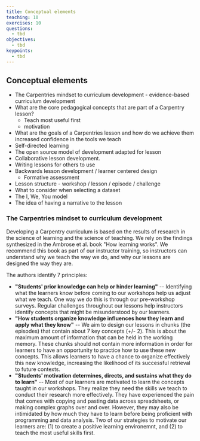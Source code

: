 ```yaml
---
title: Conceptual elements
teaching: 10
exercises: 10
questions:
  - tbd
objectives:
  - tbd
keypoints:
  - tbd
---
```



## Conceptual elements


* The Carpentries mindset to curriculum development - evidence-based curriculum
  development
* What are the core pedagogical concepts that are part of a Carpentry lesson?
  - Teach most useful first
  - motivation
* What are the goals of a Carpentries lesson and how do we achieve them
  increased confidence in the tools we teach
* Self-directed learning
* The open source model of development adapted for lesson 
* Collaborative lesson development. 
* Writing lessons for others to use
* Backwards lesson development / learner centered design
  - Formative assessment
* Lesson structure - workshop / lesson / episode / challenge
* What to consider when selecting a dataset
* The I, We, You model
* The idea of having a narrative to the lesson

### The Carpentries mindset to curriculum development

Developing a Carpentry curriculum is based on the results of research in the science of learning and the science of teaching. We rely on the findings synthesized in the Ambrose et al. book "How learning works". We recommend this book as part of our instructor training, so instructors can understand why we teach the way we do, and why our lessons are designed the way they are.

The authors identify 7 principles:

* **"Students' prior knowledge can help or hinder learning"** -- Identifying
  what the learners know before coming to our workshops help us adjust what we
  teach. One way we do this is through our pre-workshop surveys. Regular
  challenges throughout our lessons help instructors identify concepts that
  might be misunderstood by our learners.
* **"How students organize knowledge influences how they learn and apply what
  they know"** -- We aim to design our lessons in chunks (the episodes) that
  contain about 7 key concepts (+/- 2). This is about the maximum amount of
  information that can be held in the working memory. These chunks should not
  contain more information in order for learners to have an opportunity to
  practice how to use these new concepts. This allows learners to have a chance
  to organize effectively this new knowledge, increasing the likelihood of its
  successful retrieval to future contexts.
* **"Students' motivation determines, directs, and sustains what they do to
  learn"** -- Most of our learners are motivated to learn the concepts taught in
  our workshops. They realize they need the skills we teach to conduct their
  research more effectively. They have experienced the pain that comes with
  copying and pasting data across spreadsheets, or making complex graphs over
  and over. However, they may also be intimidated by how much they have to learn
  before being proficient with programming and data analysis. Two of our
  strategies to motivate our learners are: (1) to create a positive learning
  environemnt, and (2) to teach the most useful skills first.
  
